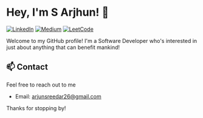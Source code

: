 # Hey, I'm S Arjhun! 👋

[![LinkedIn](https://img.shields.io/badge/-LinkedIn-0077B5?style=flat-square&logo=linkedin&logoColor=white)](https://www.linkedin.com/in/arjhun-sreedar-ba30b2230/)
[![Medium](https://img.shields.io/badge/-Medium-black?style=flat-square&logo=medium)](https://medium.com/@MinatoNamikaze02)
[![LeetCode](https://img.shields.io/badge/-LeetCode-FFA116?style=flat-square&logo=leetcode&logoColor=white)](https://leetcode.com/MinatoNamikaze02/)

Welcome to my GitHub profile! I'm a Software Developer who's interested in just about anything that can benefit mankind!

## 📫 Contact

Feel free to reach out to me
- Email: arjunsreedar26@gmail.com


Thanks for stopping by!

